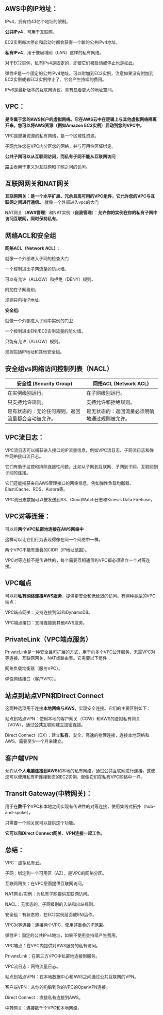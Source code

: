## AWS中的IP地址：

IPv4，拥有约43亿个地址的限制。

**公共IPv4**，可用于互联网。

EC2实例每次停止和启动时都会获得一个新的公共IPv4地址。

**私有IPv4**，用于像局域网（LAN）这样的私有网络。

对于EC2实例，私有IPv4是固定的，即使它们被启动或停止也是如此。

弹性IP是一个固定的公共IPv4地址，可以附加到EC2实例，注意如果没有附加到EC2实例或者EC2实例停止了，它会产生持续的费用。

IPv6是最新版本的互联网协议，具有显着更大的地址空间。

## VPC：

**是专属于您的AWS帐户的虚拟网络。它在AWS云中在逻辑上与其他虚拟网络隔离开来。您可以将AWS资源（例如Amazon EC2实例）启动到您的VPC中。**

VPC是部署资源的私有网络，是一个区域性资源。

子网允许您在VPC内分区您的网络，并与可用性区域绑定。

**公共子网可以从互联网访问，而私有子网不能从互联网访问**

路由表用于定义对互联网和子网之间的访问。

## 互联网网关和NAT网关

**互联网网关：是一个水平扩展、冗余且高可用的VPC组件，它允许您的VPC与互联网之间进行通信。** 就像一个外部进入vpc的大门

NAT网关（**AWS管理**）和NAT实例（**自我管理**）：**允许你的实例在你的私有子网中访问互联网，同时保持私有**。

## 网络ACL和安全组

**网络ACL（Network ACL）**:

就像一个外部进入子网的检查大门

一个控制进出子网流量的防火墙。

可以有允许（ALLOW）和拒绝（DENY）规则。

附加在子网级别。

规则只包括IP地址。

**安全组:**

就像一个外部进入子网中实例的门卫

一个控制进出ENI/EC2实例流量的防火墙。

只能有允许（ALLOW）规则。

规则包括IP地址和其他安全组。

## 安全组vs网络访问控制列表（NACL）

| 安全组 (Security Group) | 网络ACL (Network ACL) |
|------------------------|----------------------|
| 在实例级别运行。               | 在子网级别运行。          |
| 只支持允许规则。               | 支持允许和拒绝规则。        |
| 是有状态的：无论任何规则，返回流量都会自动被允许。 | 是无状态的：返回流量必须明确地通过规则被允许。 |

## VPC流日志：

VPC流日志可以捕获进入接口的IP流量信息，例如VPC流日志、子网流日志和弹性网络接口流日志。

它们有助于监控和排除连接性问题，比如从子网到互联网、子网到子网、互联网到子网的连接。

它们还能捕获来自AWS管理接口的网络信息，例如弹性负载均衡器、ElastiCache、RDS、Aurora等。

VPC流日志数据可以被发送到S3、CloudWatch日志和Kinesis Data Firehose。

## VPC对等连接：

可以将**两个VPC私密地连接在AWS网络中**

这样可以让它们行为表现得像在同一个网络中一样。

两个VPC不能有重叠的CIDR（IP地址范围）。

VPC对等连接不是传递性的，每个需要互相通信的VPC都必须建立一个对等连接。

## VPC端点

可以将**私有网络连接AWS服务**，提供更安全和低延迟的访问。有两种类型的VPC端点：

VPC端点网关：支持连接到S3和DynamoDB。

VPC端点接口：支持连接到其他AWS服务。

## PrivateLink（VPC端点服务）

PrivateLink是一种安全且可扩展的方式，用于向多个VPC公开服务，无需VPC对等连接、互联网网关、NAT或路由表。它需要以下组件：

网络负载均衡器（服务VPC）。

弹性网络接口（客户VPC）。

## 站点到站点VPN和Direct Connect

这两种选项用于连接**本地网络与AWS**，实现安全连接。它们的主要区别如下：

站点到站点VPN：使用本地的客户网关（CGW）和AWS的虚拟私有网关（VGW），通过**公共**互联网建立加密连接。

Direct Connect（DX）：建立**私有**、安全、高速的物理连接，连接本地网络和AWS，需要至少一个月来建立。

## 客户端VPN

允许从**个人电脑连接到AWS**和本地的私有网络，通过公共互联网进行连接。这使您可以使用私有IP连接到您的EC2实例，就像它们在私有VPC网络中一样。

## Transit Gateway(中转网关)：

用于在**数千个**VPC和本地之间实现有传递性的对等连接，使用集线式拓扑（hub-and-spoke）。

只需要一个网关就可以提供这个功能。

**它可以和Direct Connect网关、VPN连接一起工作。**

## 总结：

VPC：虚拟私有云。

子网：绑定到一个可用区（AZ），是VPC的网络分区。

互联网网关：在VPC层面提供互联网访问。

NAT网关/实例：为私有子网提供互联网访问。

NACL：无状态的，子网级别的入站和出站规则。

安全组：有状态的，在EC2实例层面或ENI运作。

VPC对等连接：连接两个VPC，使用非重叠的IP范围。

弹性IP：固定的公共IPv4地址，如果不使用会持续产生费用。

VPC端点：在VPC内提供对AWS服务的私有访问。

PrivateLink：在第三方VPC中私密地连接到服务。

VPC流日志：网络流量日志。

站点到站点VPN：在本地数据中心和AWS之间通过公共互联网的VPN。

客户端VPN：从你的电脑到你的VPC的OpenVPN连接。

Direct Connect：直接私有连接到AWS。

中转网关：连接数千个VPC和本地网络。

